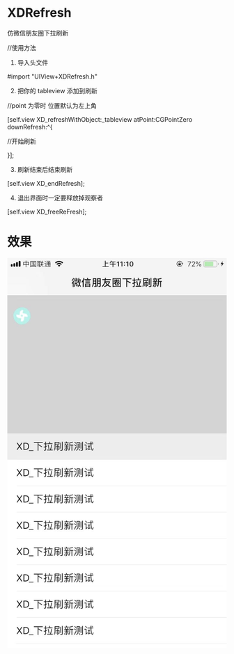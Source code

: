 # XDRefresh

仿微信朋友圈下拉刷新

//使用方法

1. 导入头文件

#import "UIView+XDRefresh.h"

2. 把你的 tableview 添加到刷新

//point 为零时 位置默认为左上角

[self.view XD_refreshWithObject:_tableview atPoint:CGPointZero downRefresh:^{

//开始刷新

}];

3. 刷新结束后结束刷新

[self.view XD_endRefresh];

4. 退出界面时一定要释放掉观察者

[self.view XD_freeReFresh];

# 效果
![image](https://github.com/Xiexingda/XDRefresh/blob/master/show.png)

